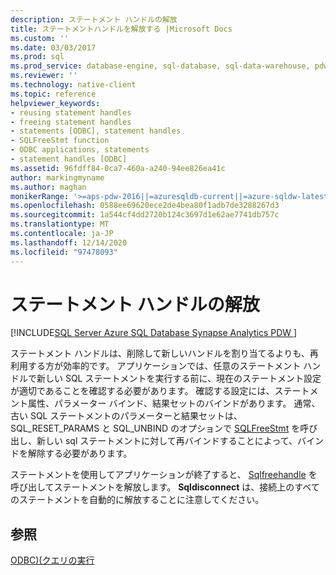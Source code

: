 ```yaml
---
description: ステートメント ハンドルの解放
title: ステートメントハンドルを解放する |Microsoft Docs
ms.custom: ''
ms.date: 03/03/2017
ms.prod: sql
ms.prod_service: database-engine, sql-database, sql-data-warehouse, pdw
ms.reviewer: ''
ms.technology: native-client
ms.topic: reference
helpviewer_keywords:
- reusing statement handles
- freeing statement handles
- statements [ODBC], statement handles
- SQLFreeStmt function
- ODBC applications, statements
- statement handles [ODBC]
ms.assetid: 96fdff84-0ca7-460a-a240-94ee826ea41c
author: markingmyname
ms.author: maghan
monikerRange: '>=aps-pdw-2016||=azuresqldb-current||=azure-sqldw-latest||>=sql-server-2016||>=sql-server-linux-2017||=azuresqldb-mi-current'
ms.openlocfilehash: 0588ee69620ece2de4bea80f1adb7de3288267d3
ms.sourcegitcommit: 1a544cf4dd2720b124c3697d1e62ae7741db757c
ms.translationtype: MT
ms.contentlocale: ja-JP
ms.lasthandoff: 12/14/2020
ms.locfileid: "97478093"
---
```

# <a name="freeing-a-statement-handle"></a>ステートメント ハンドルの解放
[!INCLUDE[SQL Server Azure SQL Database Synapse Analytics PDW ](../../includes/applies-to-version/sql-asdb-asdbmi-asa-pdw.md)]

  ステートメント ハンドルは、削除して新しいハンドルを割り当てるよりも、再利用する方が効率的です。 アプリケーションでは、任意のステートメント ハンドルで新しい SQL ステートメントを実行する前に、現在のステートメント設定が適切であることを確認する必要があります。 確認する設定には、ステートメント属性、パラメーター バインド、結果セットのバインドがあります。 通常、古い SQL ステートメントのパラメーターと結果セットは、SQL_RESET_PARAMS と SQL_UNBIND のオプションで [SQLFreeStmt](../../relational-databases/native-client-odbc-api/sqlfreestmt.md) を呼び出し、新しい sql ステートメントに対して再バインドすることによって、バインドを解除する必要があります。  
  
 ステートメントを使用してアプリケーションが終了すると、 [Sqlfreehandle](../../relational-databases/native-client-odbc-api/sqlfreehandle.md) を呼び出してステートメントを解放します。 **Sqldisconnect** は、接続上のすべてのステートメントを自動的に解放することに注意してください。  
  
## <a name="see-also"></a>参照  
 [ODBC&#41;&#40;クエリの実行 ](../../relational-databases/native-client-odbc-queries/executing-queries-odbc.md)  
  
  
